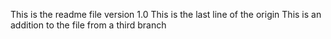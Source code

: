 This is the readme file version 1.0
This is the last line of the origin
This is an addition to the file from a third branch
